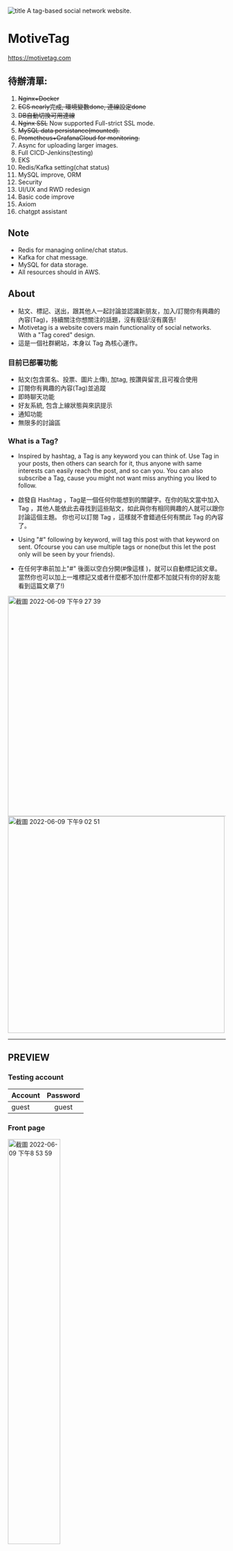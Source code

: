 ![title](https://user-images.githubusercontent.com/56625237/173245676-b0f6ed11-947e-4b86-ac2b-6dc098fbf1f1.png)
A tag-based social network website.

# MotiveTag
https://motivetag.com

## 待辦清單:
1. ~~Nginx+Docker~~
2. ~~ECS nearly完成, 環境變數done, 連線設定done~~
3. ~~DB自動切換可用連線~~ 
4. ~~Nginx SSL~~ Now supported Full-strict SSL mode.
5. ~~MySQL data persistance(mounted).~~
6. ~~Prometheus+GrafanaCloud for monitoring.~~
7. Async for uploading larger images.
8. Full CICD-Jenkins(testing)
9. EKS
10. Redis/Kafka setting(chat status)
11. MySQL improve, ORM
12. Security
13. UI/UX and RWD redesign
14. Basic code improve
15. Axiom
16. chatgpt assistant

## Note
* Redis for managing online/chat status.
* Kafka for chat message.
* MySQL for data storage.
* All resources should in AWS.

## About
* 貼文、標記、送出，跟其他人一起討論並認識新朋友，加入/訂閱你有興趣的內容(Tag)，持續關注你想關注的話題，沒有廢話!沒有廣告!
* Motivetag is a website covers main functionality of social networks. With a "Tag cored" design.
* 這是一個社群網站，本身以 Tag 為核心運作。

### 目前已部署功能
* 貼文(包含匿名、投票、圖片上傳), 加tag, 按讚與留言,且可複合使用
* 訂閱你有興趣的內容(Tag)並追蹤
* 即時聊天功能
* 好友系統, 包含上線狀態與來訊提示
* 通知功能
* 無限多的討論區

### What is a Tag?

* Inspired by hashtag, a Tag is any keyword you can think of. Use Tag in your posts, then others can search for it, thus anyone with same interests can easily reach the post, and so can you. You can also subscribe a Tag, cause you might not want miss anything you liked to follow.
* 啟發自 Hashtag ，Tag是一個任何你能想到的關鍵字。在你的貼文當中加入 Tag ，其他人能依此去尋找到這些貼文，如此與你有相同興趣的人就可以跟你討論這個主題。
你也可以訂閱 Tag ，這樣就不會錯過任何有關此 Tag 的內容了。

* Using "#" following by keyword, will tag this post with that keyword on sent. Ofcourse you can use multiple tags or none(but this let the post only will be seen by your friends).
* 在任何字串前加上"#" 後面以空白分開(#像這樣 )，就可以自動標記該文章。當然你也可以加上一堆標記又或者什麼都不加(什麼都不加就只有你的好友能看到這篇文章了!)

<img width="509" alt="截圖 2022-06-09 下午9 27 39" src="https://user-images.githubusercontent.com/56625237/172858559-ead4c27c-fe52-42cd-a186-84adecdfcba8.png">


<img width="501" alt="截圖 2022-06-09 下午9 02 51" src="https://user-images.githubusercontent.com/56625237/172853490-67223880-8baf-406e-80ee-ef92f8594123.png">


---

## PREVIEW

### Testing account
| Account     | Password|
| ------------- |:-------------:|
| guest     | guest | 


### Front page
<img width="1327" alt="截圖 2022-06-09 下午8 53 59" src="https://user-images.githubusercontent.com/56625237/172851655-beb06ce6-0d45-4943-b34b-886799ac5339.png" style="width:49%;">

### User page(Main page)
<img width="1327" alt="截圖 2022-06-09 下午8 59 41" src="https://user-images.githubusercontent.com/56625237/172852759-20085ebb-5ced-4c35-bb49-803f0899957f.png" style="width:49%;">

### Tag subscribe
<img width="284" alt="截圖 2022-06-09 下午9 00 57" src="https://user-images.githubusercontent.com/56625237/172853054-36d8e15f-aff2-42c9-a5ad-bc2cb748d2e1.png">


### Friend & online status
<img width="277" alt="截圖 2022-06-09 下午9 29 08" src="https://user-images.githubusercontent.com/56625237/172858835-c76548e2-6ce0-45e1-8c6f-7e29a3305c32.png">




---

## Functions

### Member
* User avatar.
* Levels with activities.
* Personal custom message.
* Click on user avatar or friend status to show his/her personal information.
### Tag
* Trend - Order by the number of subscribers.
* Tag subscribe.
* PrimeTag - Experimental tag that has specific ability.
    1. Beginner's guide Tag.(新手引導) Initial attached to new users.
    2. Anonymous Tag.
### Post & Comment
* Displays following content/posts. 
    1. Contains tag you subscribed. 
    2. Friend post. 
    3. Your own posts(include secret post).
* Tag - Automatically insert any tag with #keyword in your posts.
* Thumbs up or down.
* Vote - Praise democracy.
* Anonymous - Special tag, can imply post with anonymous, only those who subscribes Anonymous tag will see them, but they won't know the poster. 
* Upload Image - Share images with others.
* Secret - A ONLY YOU CAN SEE post.
<dt>Tags, Vote, Anonymous, image upload can use separately or together!</dt>

* Tag of interest - Search for specific tagged content.
* Refresh posts with the button located in middle of nav bar.
* Up & Down scoring - Leave your comment with scroe!
### Chat
* OK with multi-window chat.
* Ringing - When someone wants to start a chat with you, will recieve a shaking effect on the chat image.
* Online status - Online = blue, Offline = red
### Notification
* Informs you with friendship status update and offline calling.
### Tag forum (In progress)
This idea comes when the website is almost done. The final goal is to create a 「Any Tag is a individual discussion area」environment. And will use the PrimeTag to enforce the forum feature. Stay tuned!


---

## Tech & tool used 
### Frontend
* HTML
* CSS
* Javascript
    * Tools
        * Moment.js - Time management.
        * Chart.js - Chart display.
        * Socket.io - For websocket protocol, a real-time communication library.
    * Tech
        * AJAX

### Backend
* Use Python
* Flask
    * Tools
        * Flask-socketio - Server side websocket connetion tool.
        * Virtualenv
        * boto3 - Upload images to AWS.
        * Pymysql
            * Connection Pool - Maintain connections between RDS and Flask.
    * Tech
        * RESTful API
        * MVC

### Database
* MySQL
    * Tools
        * MySQL workbench
    * Tech 
        * Database normalization

### Version control
* Git
* Github

### Deploy
* Docker
* Docker hub

### AWS
* EC2
    * NGINX : Reverse proxy, and cache static files.
    * Linux-Ubuntu
* Route53 : Domain name mabage.
* Elastic LoadBalancer : Imply with HTTPS protocol.
* RDS : A relational database with simple set up and easy to use, include backup.
* S3 : Storing images.
* CloudFront : Reduces latency when delivering images to users.

---

## Structure

### Database
<img width="683" alt="截圖 2022-06-11 下午5 45 15" src="https://user-images.githubusercontent.com/56625237/173182791-a17bc194-b150-4350-99f1-9ccea75d641f.png">


### AWS
<img width="1023" alt="截圖 2022-06-14 上午2 32 08" src="https://user-images.githubusercontent.com/56625237/173420968-f6c5a324-6646-49e9-ae22-2512e79285f2.png">


---

Jenkins test
get rid of the ghost of the past
